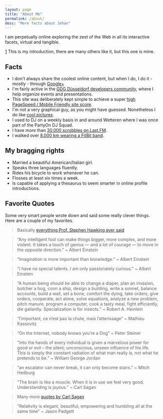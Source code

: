 ```yaml
---
layout: page
title: "About Me"
permalink: /about/
desc: "More facts about Johan"
---
```


I am perpetually online exploring the zest of the Web in all its interactive facets, virtual and tangible.

[1](http://en.wikipedia.org/wiki/Rifleman%27s_Creed) This is my introduction, there are many others like it, but this one is mine.

## Facts

- I don't always share the coolest online content, but when I do, I do it - mostly - through [Google+](https://plus.google.com/+JohanBové)
- I'm fairly active in the [GDG Düsseldorf developers community](https://plus.google.com/communities/113782579160655007812), where I help organize events and presentations.
- This site was deliberately kept simple to achieve a super [high PageSpeed / Mobile Friendly site score](https://developers.google.com/speed/pagespeed/insights/?url=http%3A%2F%2Fblog.johanbove.info).
- I'm not a very graphical guy, as you might have guessed. Nonetheless I do like [cool pictures](http://1drv.ms/1Oxc4iF).
- I used to DJ on a weekly basis in and around Wetteren where I was once part of the PartyOn DJ Squad.
- I have more than [30.000 scrobbles on Last.FM](http://www.last.fm/user/Joe-1).
- I walked over [8.000 km wearing a FitBit band](https://www.fitbit.com/user/26B3ZT).

## My bragging rights

- Married a beautiful American/Italian girl.
- Speaks three languages fluently.
- Rides his bicycle to work whenever he can.
- Flosses at least six times a week.
- Is capable of applying a thesaurus to seem smarter in online profile introductions.

## Favorite Quotes

Some very smart people wrote down and said some really clever things. Here are a couple of my favorites.

> Basically [everything Prof. Stephen Hawking ever said](http://www.brainyquote.com/quotes/authors/s/stephen_hawking.html)

> “Any intelligent fool can make things bigger, more complex, and more violent. It takes a touch of genius — and a lot of courage — to move in the opposite direction.”
~ Albert Einstein

> “Imagination is more important than knowledge.”
~ Albert Einstein

> "I have no special talents. I am only passionately curious."
~ Albert Einstein

> “A human being should be able to change a diaper, plan an invasion, butcher a hog, conn a ship, design a building, write a sonnet, balance accounts, build a wall, set a bone, comfort the dying, take orders, give orders, cooperate, act alone, solve equations, analyze a new problem, pitch manure, program a computer, cook a tasty meal, fight efficiently, die gallantly. Specialization is for insects.“
~ Robert A. Heinlein

> “l’important, ce n’est pas la chute, mais l’atterissage”
~ Mathieu Kassovitz

> “On the Internet, nobody knows you’re a Dog”
~ Peter Steiner

> "Into the hands of every individual is given a marvelous power for good or evil – the silent; unconscious, unseen influence of his life. This is simply the constant radiation of what man really is, not what he pretends to be.”
~ William George Jordan

> “an escalator can never break, it can only become stairs.”
~ Mitch Hedburg

> "The brain is like a muscle. When it is in use we feel very good. Understanding is joyous."
~ Carl Sagan

> Many more [quotes by Carl Sagan](http://www.brainyquote.com/quotes/authors/s/carl_sagan.html)

> "Relativity is elegant, beautiful, empowering and humbling all at the same time"
~ Jason Padgett
